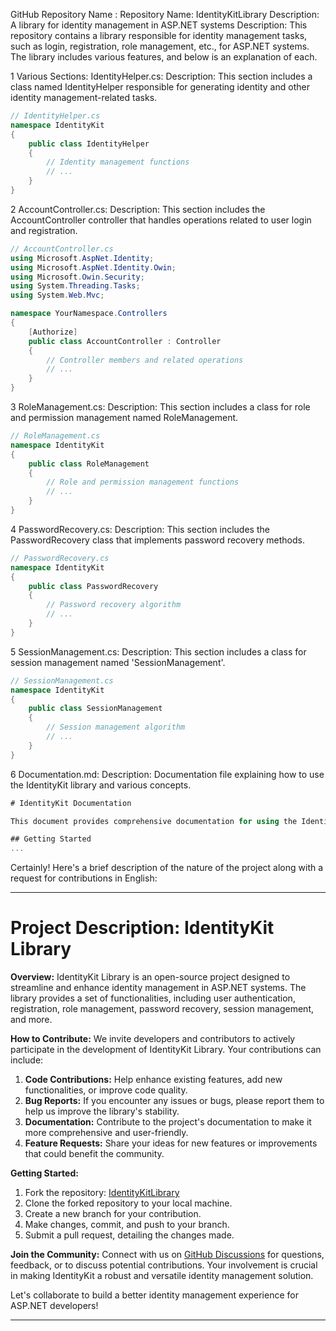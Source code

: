 GitHub Repository Name :
Repository Name: IdentityKitLibrary
Description: A library for identity management in ASP.NET systems
Description:
This repository contains a library responsible for identity management tasks, such as login, registration, role management, etc., for ASP.NET systems. The library includes various features, and below is an explanation of each.

1 Various Sections:
IdentityHelper.cs: Description: This section includes a class named IdentityHelper responsible for generating identity and other identity management-related tasks.

```cs
// IdentityHelper.cs
namespace IdentityKit
{
    public class IdentityHelper
    {
        // Identity management functions
        // ...
    }
}
```
2  AccountController.cs:
Description: This section includes the AccountController controller that handles operations related to user login and registration.

```cs
// AccountController.cs
using Microsoft.AspNet.Identity;
using Microsoft.AspNet.Identity.Owin;
using Microsoft.Owin.Security;
using System.Threading.Tasks;
using System.Web.Mvc;

namespace YourNamespace.Controllers
{
    [Authorize]
    public class AccountController : Controller
    {
        // Controller members and related operations
        // ...
    }
}

```
3  RoleManagement.cs:
Description: This section includes a class for role and permission management named RoleManagement.
```cs
// RoleManagement.cs
namespace IdentityKit
{
    public class RoleManagement
    {
        // Role and permission management functions
        // ...
    }
}

```
4  PasswordRecovery.cs:
Description: This section includes the PasswordRecovery class that implements password recovery methods.
```cs
// PasswordRecovery.cs
namespace IdentityKit
{
    public class PasswordRecovery
    {
        // Password recovery algorithm
        // ...
    }
}

```
5  SessionManagement.cs:
Description: This section includes a class for session management named 'SessionManagement'.
```cs
// SessionManagement.cs
namespace IdentityKit
{
    public class SessionManagement
    {
        // Session management algorithm
        // ...
    }
}

```
6  Documentation.md:
Description: Documentation file explaining how to use the IdentityKit library and various concepts.
```cs
# IdentityKit Documentation

This document provides comprehensive documentation for using the IdentityKit library in your ASP.NET projects.

## Getting Started
...

```
Certainly! Here's a brief description of the nature of the project along with a request for contributions in English:

---

# Project Description: IdentityKit Library

**Overview:**
IdentityKit Library is an open-source project designed to streamline and enhance identity management in ASP.NET systems. The library provides a set of functionalities, including user authentication, registration, role management, password recovery, session management, and more.

**How to Contribute:**
We invite developers and contributors to actively participate in the development of IdentityKit Library. Your contributions can include:

1. **Code Contributions:** Help enhance existing features, add new functionalities, or improve code quality.
2. **Bug Reports:** If you encounter any issues or bugs, please report them to help us improve the library's stability.
3. **Documentation:** Contribute to the project's documentation to make it more comprehensive and user-friendly.
4. **Feature Requests:** Share your ideas for new features or improvements that could benefit the community.

**Getting Started:**
1. Fork the repository: [IdentityKitLibrary](link-to-your-repo)
2. Clone the forked repository to your local machine.
3. Create a new branch for your contribution.
4. Make changes, commit, and push to your branch.
5. Submit a pull request, detailing the changes made.

**Join the Community:**
Connect with us on [GitHub Discussions](link-to-discussions) for questions, feedback, or to discuss potential contributions. Your involvement is crucial in making IdentityKit a robust and versatile identity management solution.

Let's collaborate to build a better identity management experience for ASP.NET developers!

---






